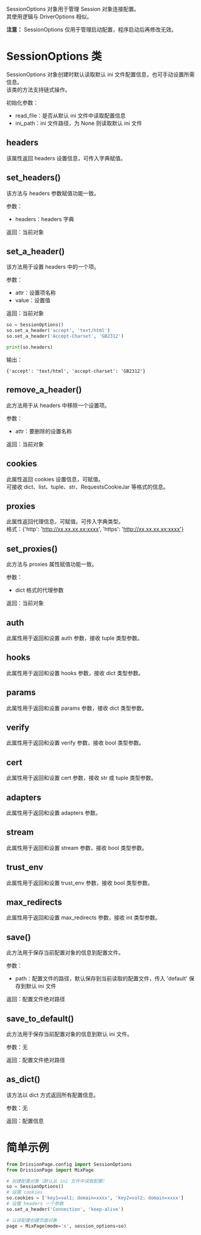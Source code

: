 SessionOptions 对象用于管理 Session 对象连接配置。  
其使用逻辑与 DriverOptions 相似。

**注意：** SessionOptions 仅用于管理启动配置，程序启动后再修改无效。

# SessionOptions 类

SessionOptions 对象创建时默认读取默认 ini 文件配置信息，也可手动设置所需信息。  
该类的方法支持链式操作。

初始化参数：

- read_file：是否从默认 ini 文件中读取配置信息
- ini_path：ini 文件路径，为 None 则读取默认 ini 文件



## headers

该属性返回 headers 设置信息，可传入字典赋值。

## set_headers()

该方法与 headers 参数赋值功能一致。

参数：

- headers：headers 字典

返回：当前对象

## set_a_header()

该方法用于设置 headers 中的一个项。

参数：

- attr：设置项名称
- value：设置值

返回：当前对象

```python
so = SessionOptions()
so.set_a_header('accept', 'text/html')
so.set_a_header('Accept-Charset', 'GB2312')

print(so.headers)
```

输出：

```
{'accept': 'text/html', 'accept-charset': 'GB2312'}
```

## remove_a_header()

此方法用于从 headers 中移除一个设置项。

参数：

- attr：要删除的设置名称

返回：当前对象

## cookies

此属性返回 cookies 设置信息，可赋值。  
可接收 dict、list、tuple、str、RequestsCookieJar 等格式的信息。

## proxies

此属性返回代理信息，可赋值。可传入字典类型。  
格式：{'http': 'http://xx.xx.xx.xx:xxxx', 'https': 'http://xx.xx.xx.xx:xxxx'}

## set_proxies()

此方法与 proxies 属性赋值功能一致。

参数：

- dict 格式的代理参数

返回：当前对象

## auth

此属性用于返回和设置 auth 参数，接收 tuple 类型参数。

## hooks

此属性用于返回和设置 hooks 参数，接收 dict 类型参数。

## params

此属性用于返回和设置 params 参数，接收 dict 类型参数。

## verify

此属性用于返回和设置 verify 参数，接收 bool 类型参数。

## cert

此属性用于返回和设置 cert 参数，接收 str 或 tuple 类型参数。

## adapters

此属性用于返回和设置 adapters 参数。

## stream

此属性用于返回和设置 stream 参数，接收 bool 类型参数。

## trust_env

此属性用于返回和设置 trust_env 参数，接收 bool 类型参数。

## max_redirects

此属性用于返回和设置 max_redirects 参数，接收 int 类型参数。

## save()

此方法用于保存当前配置对象的信息到配置文件。

参数：

- path：配置文件的路径，默认保存到当前读取的配置文件，传入 'default' 保存到默认 ini 文件

返回：配置文件绝对路径

## save_to_default()

此方法用于保存当前配置对象的信息到默认 ini 文件。

参数：无

返回：配置文件绝对路径

## as_dict()

该方法以 dict 方式返回所有配置信息。

参数：无

返回：配置信息

# 简单示例

```python
from DrissionPage.config import SessionOptions
from DrissionPage import MixPage

# 创建配置对象（默认从 ini 文件中读取配置）
so = SessionOptions()
# 设置 cookies
so.cookies = ['key1=val1; domain=xxxx', 'key2=val2; domain=xxxx']
# 设置 headers 一个参数
so.set_a_header('Connection', 'keep-alive')

# 以该配置创建页面对象
page = MixPage(mode='s', session_options=so)
```

